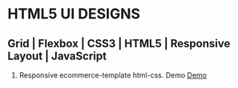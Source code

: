 # HTML5 UI DESIGNS

## Grid | Flexbox | CSS3 | HTML5 | Responsive Layout | JavaScript

1. Responsive ecommerce-template html-css. Demo [Demo](https://a-kiwams.github.io/responsive-ecommerce-template-html-css/)
